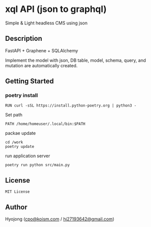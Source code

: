 # xql API (json to graphql)

Simple & Light headless CMS  using json

## Description
FastAPI + Graphene + SQLAlchemy


Implement the model with json, DB table, model, schema, query, and mutation are automatically created.


## Getting Started

### poetry install

```
RUN curl -sSL https://install.python-poetry.org | python3 -
```
Set path
```
PATH /home/homeuser/.local/bin:$PATH
```

packae update

```
cd /work
poetry update
```

run application server
```
poetry run python src/main.py
```


## License
```
MIT License

```

## Author
Hyojong (cpo@koism.com / hj27193642@gmail.com)